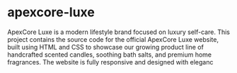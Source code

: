 # apexcore-luxe
ApexCore Luxe is a modern lifestyle brand focused on luxury self-care. This project contains the source code for the official ApexCore Luxe website, built using HTML and CSS to showcase our growing product line of handcrafted scented candles, soothing bath salts, and premium home fragrances. The website is fully responsive and designed with eleganc
